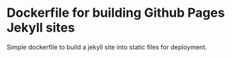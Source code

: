 # Dockerfile for building Github Pages Jekyll sites

Simple dockerfile to build a jekyll site into static files for deployment.
